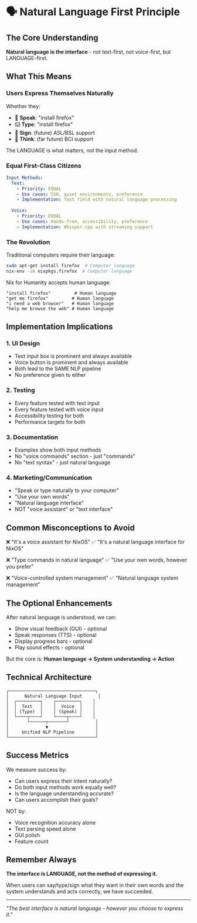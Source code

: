 # 🗣️ Natural Language First Principle

## The Core Understanding

**Natural language is the interface** - not text-first, not voice-first, but LANGUAGE-first.

## What This Means

### Users Express Themselves Naturally
Whether they:
- 🎤 **Speak**: "install firefox"
- ⌨️ **Type**: "install firefox"
- 🤲 **Sign**: (future) ASL/BSL support
- 🧠 **Think**: (far future) BCI support

The LANGUAGE is what matters, not the input method.

### Equal First-Class Citizens

```yaml
Input Methods:
  Text:
    - Priority: EQUAL
    - Use cases: SSH, quiet environments, preference
    - Implementation: Text field with natural language processing
    
  Voice:
    - Priority: EQUAL
    - Use cases: Hands-free, accessibility, preference
    - Implementation: Whisper.cpp with streaming support
```

### The Revolution

Traditional computers require their language:
```bash
sudo apt-get install firefox  # Computer language
nix-env -iA nixpkgs.firefox  # Computer language
```

Nix for Humanity accepts human language:
```
"install firefox"         # Human language
"get me firefox"         # Human language
"i need a web browser"   # Human language
"help me browse the web" # Human language
```

## Implementation Implications

### 1. UI Design
- Text input box is prominent and always available
- Voice button is prominent and always available
- Both lead to the SAME NLP pipeline
- No preference given to either

### 2. Testing
- Every feature tested with text input
- Every feature tested with voice input
- Accessibility testing for both
- Performance targets for both

### 3. Documentation
- Examples show both input methods
- No "voice commands" section - just "commands"
- No "text syntax" - just natural language

### 4. Marketing/Communication
- "Speak or type naturally to your computer"
- "Use your own words"
- "Natural language interface"
- NOT "voice assistant" or "text interface"

## Common Misconceptions to Avoid

❌ "It's a voice assistant for NixOS"
✅ "It's a natural language interface for NixOS"

❌ "Type commands in natural language"
✅ "Use your own words, however you prefer"

❌ "Voice-controlled system management"
✅ "Natural language system management"

## The Optional Enhancements

After natural language is understood, we can:
- Show visual feedback (GUI) - optional
- Speak responses (TTS) - optional
- Display progress bars - optional
- Play sound effects - optional

But the core is: **Human language → System understanding → Action**

## Technical Architecture

```
┌─────────────────────────────────┐
│      Natural Language Input      │
│  ┌─────────┐    ┌─────────┐    │
│  │  Text   │    │  Voice  │    │
│  │ (Type)  │    │ (Speak) │    │
│  └────┬────┘    └────┬────┘    │
│       └──────┬───────┘          │
│              ▼                  │
│     Unified NLP Pipeline        │
└─────────────────────────────────┘
```

## Success Metrics

We measure success by:
- Can users express their intent naturally?
- Do both input methods work equally well?
- Is the language understanding accurate?
- Can users accomplish their goals?

NOT by:
- Voice recognition accuracy alone
- Text parsing speed alone
- GUI polish
- Feature count

## Remember Always

**The interface is LANGUAGE, not the method of expressing it.**

When users can say/type/sign what they want in their own words and the system understands and acts correctly, we have succeeded.

---

*"The best interface is natural language - however you choose to express it."*
